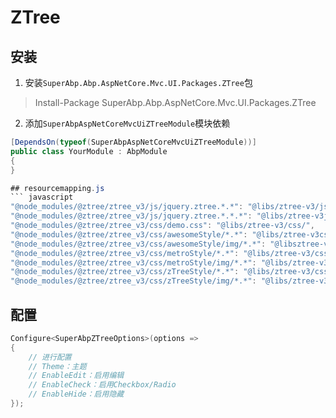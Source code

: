 # ZTree
## 安装
1. 安装`SuperAbp.Abp.AspNetCore.Mvc.UI.Packages.ZTree`包
> Install-Package SuperAbp.Abp.AspNetCore.Mvc.UI.Packages.ZTree

2. 添加`SuperAbpAspNetCoreMvcUiZTreeModule`模块依赖
``` csharp
[DependsOn(typeof(SuperAbpAspNetCoreMvcUiZTreeModule))]
public class YourModule : AbpModule
{
}

## resourcemapping.js
``` javascript
"@node_modules/@ztree/ztree_v3/js/jquery.ztree.*.*": "@libs/ztree-v3/js",
"@node_modules/@ztree/ztree_v3/js/jquery.ztree.*.*.*": "@libs/ztree-v3js",
"@node_modules/@ztree/ztree_v3/css/demo.css": "@libs/ztree-v3/css/",
"@node_modules/@ztree/ztree_v3/css/awesomeStyle/*.*": "@libs/ztree-v3css/awesomeStyle/",
"@node_modules/@ztree/ztree_v3/css/awesomeStyle/img/*.*": "@libsztree-v3/css/awesomeStyle/img/",
"@node_modules/@ztree/ztree_v3/css/metroStyle/*.*": "@libs/ztree-v3/cssmetroStyle/",
"@node_modules/@ztree/ztree_v3/css/metroStyle/img/*.*": "@libs/ztree-v3css/metroStyle/img/",
"@node_modules/@ztree/ztree_v3/css/zTreeStyle/*.*": "@libs/ztree-v3/csszTreeStyle/",
"@node_modules/@ztree/ztree_v3/css/zTreeStyle/img/*.*": "@libs/ztree-v3css/zTreeStyle/img/",
```

## 配置
``` csharp
Configure<SuperAbpZTreeOptions>(options =>
{
    // 进行配置
    // Theme：主题
    // EnableEdit：启用编辑
    // EnableCheck：启用Checkbox/Radio
    // EnableHide：启用隐藏
});
```